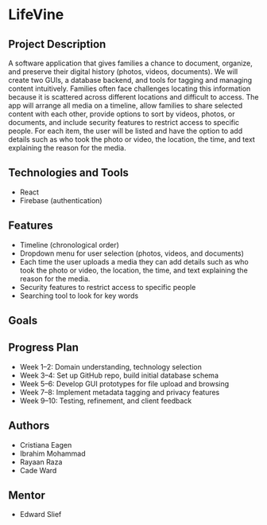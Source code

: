 # LifeVine

## Project Description
A software application that gives families a chance to document, organize, and preserve their digital history (photos, videos, documents). We will create two GUIs, a database backend, and tools for tagging and managing content intuitively. Families often face challenges locating this information because it is scattered across different locations and difficult to access. The app will arrange all media on a timeline, allow families to share selected content with each other, provide options to sort by videos, photos, or documents, and include security features to restrict access to specific people. For each item, the user will be listed and have the option to add details such as who took the photo or video, the location, the time, and text explaining the reason for the media.  

## Technologies and Tools
- React
- Firebase (authentication)

## Features
- Timeline (chronological order)
- Dropdown menu for user selection (photos, videos, and documents)
- Each time the user uploads a media they can add details such as who took the photo or video, the location, the time, and text explaining the reason for the media.
- Security features to restrict access to specific people
- Searching tool to look for key words
  
## Goals

## Progress Plan
- Week 1–2: Domain understanding, technology selection  
- Week 3–4: Set up GitHub repo, build initial database schema  
- Week 5–6: Develop GUI prototypes for file upload and browsing  
- Week 7–8: Implement metadata tagging and privacy features  
- Week 9–10: Testing, refinement, and client feedback  

## Authors
- Cristiana Eagen
- Ibrahim Mohammad
- Rayaan Raza
- Cade Ward

## Mentor
- Edward Slief
